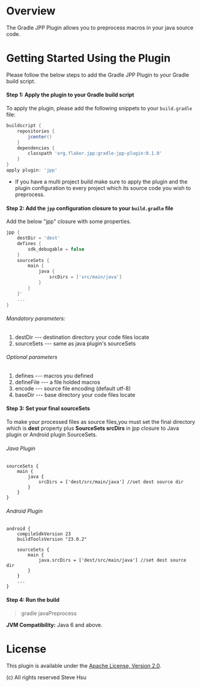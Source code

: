 # Overview

The Gradle JPP Plugin allows you to preprocess macros in your java source code.

# Getting Started Using the Plugin
Please follow the below steps to add the Gradle JPP Plugin to your Gradle build script.

#### Step 1: Apply the plugin to your Gradle build script

To apply the plugin, please add the following snippets to your `build.gradle` file:

```groovy
buildscript {
    repositories {
        jcenter()
    }
    dependencies {
        classpath 'org.flakor.jpp:gradle-jpp-plugin:0.1.0'
    }
}
apply plugin: 'jpp'
```
* If you have a multi project build make sure to apply the plugin and the plugin configuration to every project which its source code you wish to preprocess.

#### Step 2: Add the `jpp` configuration closure to your `build.gradle` file

Add the below "jpp" closure with some properties.

```groovy
jpp {
    destDir = 'dest'
    defines {
        sdk_debugable = false
    }
    sourceSets {
        main {
            java {
                srcDirs = ['src/main/java']
            }
        }
    }'
    ...
}
```
###### Mandatory parameters:
1. destDir --- destination directory your code files locate
2. sourceSets --- same as java plugin's sourceSets

###### Optional parameters
1. defines  --- macros you defined
2. defineFile --- a file holded macros
3. encode --- source file encoding (default utf-8)
4. baseDir --- base directory your code files locate

#### Step 3: Set your final sourceSets

To make your processed files as source files,you must set the final directory
which is **dest** property plus **SourceSets srcDirs** in jpp closure to Java
plugin or Android plugin SourceSets.

###### Java Plugin

```
sourceSets {
    main {
        java {
            srcDirs = ['dest/src/main/java'] //set dest source dir
        }
    }
}

```

###### Android Plugin

```
android {
    compileSdkVersion 23
    buildToolsVersion "23.0.2"

    sourceSets {
        main {
            java.srcDirs = ['dest/src/main/java'] //set dest source dir
        }
    }
    ...
}

```

#### Step 4: Run the build

> gradle javaPreprocess

**JVM Compatibility:**
Java 6 and above.

# License
This plugin is available under the [Apache License, Version 2.0](http://www.apache.org/licenses/LICENSE-2.0).

(c) All rights reserved Steve Hsu
